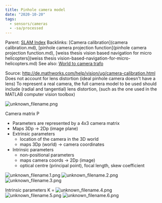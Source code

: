 ```yaml
---
title: Pinhole camera model
date: "2020-10-20"
tags:
  - sensors/cameras
  - -sa/processed
---
```


Parent: [SLAM Index](SLAM/slam_index.md)
Backlinks: [Camera calibration](camera calibration.md), [pinhole camera projection function](pinhole camera projection function.md), [weiss thesis vision based navigation for micro helicopters](weiss thesis vision-based-navigation-for-micro-helicopters.md)
See also: [World to camera trafo](world-to-camera-trafo.md)

Source: <http://de.mathworks.com/help/vision/ug/camera-calibration.html>
Does not account for lens distortion (ideal pinhole camera doesn't have a lens)
To represent a real camera, the full camera model to be used should include (radial and tangential) lens distortion, (such as the one used in the MATLAB computer vision toolbox)

![unknown_filename.png](./_resources/Pinhole_camera_model.resources/unknown_filename.png)

Camera matrix P

*   Parameters are represented by a 4x3 camera matrix
*   Maps 3Dp -> 2Dp (image plane)
*   Extrinsic parameters
    *   location of the camera in the 3D world
    *   maps 3Dp (world) -> camera coordinates
*   Intrinsic parameters
    *   non-positional parameters
    *   maps camera coords -> 2Dp (image)
    *   optical centre (principal point), focal length, skew coefficient

![unknown_filename.1.png](./_resources/Pinhole_camera_model.resources/unknown_filename.1.png)
![unknown_filename.2.png](./_resources/Pinhole_camera_model.resources/unknown_filename.2.png)  ![unknown_filename.3.png](./_resources/Pinhole_camera_model.resources/unknown_filename.3.png)

Intrinsic parameters
K = ![unknown_filename.4.png](./_resources/Pinhole_camera_model.resources/unknown_filename.4.png)   ![unknown_filename.5.png](./_resources/Pinhole_camera_model.resources/unknown_filename.5.png)
![unknown_filename.6.png](./_resources/Pinhole_camera_model.resources/unknown_filename.6.png)

